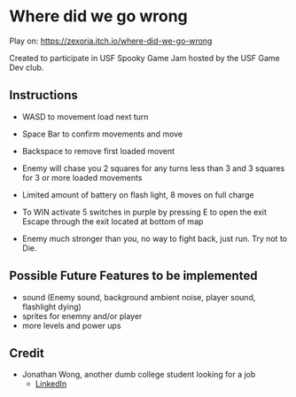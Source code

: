 # Where did we go wrong
Play on: https://zexoria.itch.io/where-did-we-go-wrong

Created to participate in USF Spooky Game Jam hosted by the USF Game Dev club.

## Instructions 
- WASD to movement load next turn  

- Space Bar to confirm movements and move

- Backspace to remove first loaded movent

- Enemy will chase you 2 squares for any turns less than 3 and 3 squares for 3 or more loaded movements

- Limited amount of battery on flash light, 8 moves on full charge

- To WIN activate 5 switches in purple by pressing E to open the exit Escape through the exit located at bottom of map

- Enemy much stronger than you, no way to fight back, just run. Try not to Die.

## Possible Future Features to be implemented
- sound (Enemy sound, background ambient noise, player sound, flashlight dying)
- sprites for enemny and/or player
- more levels and power ups

 ## Credit
- Jonathan Wong, another dumb college student looking for a job
  - [LinkedIn](https://www.linkedin.com/in/jonathan-wong-137a39249/)
